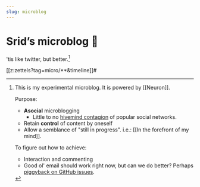 ```yaml
---
slug: microblog
---
```


# Srid’s microblog 🐜

'tis like twitter, but better.[^1]

[[z:zettels?tag=micro/**&timeline]]#

[^1]: 
    This is my experimental microblog. It is powered by [[Neuron]].

    Purpose:
    - **Asocial** microblogging
        - Little to no [hivemind contagion](https://www.pnas.org/content/111/24/8788) of popular social networks.
    - Retain **control** of content by oneself
    - Allow a semblance of "still in progress". i.e.: [[In the forefront of my mind]].

    To figure out how to achieve:
    - Interaction and commenting
    - Good ol' email should work right now, but can we do better? Perhaps [piggyback on GitHub issues](https://utteranc.es/).
